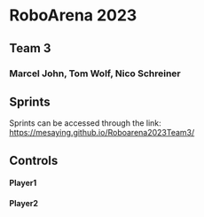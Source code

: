 # RoboArena 2023
## Team 3
### **Marcel John, Tom Wolf, Nico Schreiner**


## Sprints

Sprints can be accessed through the link: 
https://mesaying.github.io/Roboarena2023Team3/

## Controls

#### Player1

#### Player2


